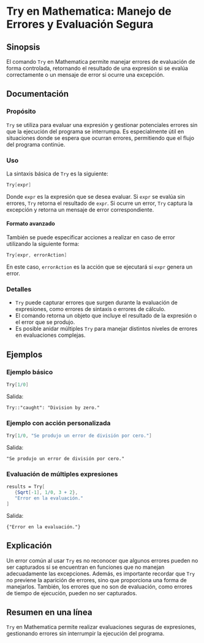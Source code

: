 <!--
Meta Description: # Try en Mathematica: Manejo de Errores y Evaluación Segura ## Sinopsis El comando `Try` en Mathematica permite manejar errores de evaluación de forma...
Meta Keywords: try, errores, que, error, mathematica
-->

# Try en Mathematica: Manejo de Errores y Evaluación Segura

## Sinopsis
El comando `Try` en Mathematica permite manejar errores de evaluación de forma controlada, retornando el resultado de una expresión si se evalúa correctamente o un mensaje de error si ocurre una excepción.

## Documentación
### Propósito
`Try` se utiliza para evaluar una expresión y gestionar potenciales errores sin que la ejecución del programa se interrumpa. Es especialmente útil en situaciones donde se espera que ocurran errores, permitiendo que el flujo del programa continúe.

### Uso
La sintaxis básica de `Try` es la siguiente:

```mathematica
Try[expr]
```

Donde `expr` es la expresión que se desea evaluar. Si `expr` se evalúa sin errores, `Try` retorna el resultado de `expr`. Si ocurre un error, `Try` captura la excepción y retorna un mensaje de error correspondiente.

#### Formato avanzado
También se puede especificar acciones a realizar en caso de error utilizando la siguiente forma:

```mathematica
Try[expr, errorAction]
```

En este caso, `errorAction` es la acción que se ejecutará si `expr` genera un error.

### Detalles
- `Try` puede capturar errores que surgen durante la evaluación de expresiones, como errores de sintaxis o errores de cálculo.
- El comando retorna un objeto que incluye el resultado de la expresión o el error que se produjo.
- Es posible anidar múltiples `Try` para manejar distintos niveles de errores en evaluaciones complejas.

## Ejemplos
### Ejemplo básico
```mathematica
Try[1/0]
```
Salida:
```
Try::"caught": "Division by zero."
```

### Ejemplo con acción personalizada
```mathematica
Try[1/0, "Se produjo un error de división por cero."]
```
Salida:
```
"Se produjo un error de división por cero."
```

### Evaluación de múltiples expresiones
```mathematica
results = Try[
   {Sqrt[-1], 1/0, 3 + 2},
   "Error en la evaluación."
]
```
Salida:
```
{"Error en la evaluación."}
```

## Explicación
Un error común al usar `Try` es no reconocer que algunos errores pueden no ser capturados si se encuentran en funciones que no manejan adecuadamente las excepciones. Además, es importante recordar que `Try` no previene la aparición de errores, sino que proporciona una forma de manejarlos. También, los errores que no son de evaluación, como errores de tiempo de ejecución, pueden no ser capturados.

## Resumen en una línea
`Try` en Mathematica permite realizar evaluaciones seguras de expresiones, gestionando errores sin interrumpir la ejecución del programa.